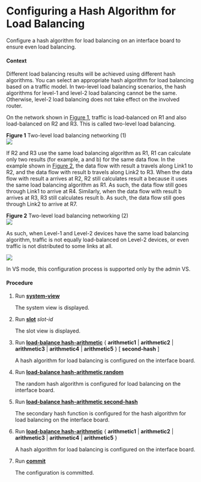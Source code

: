 Configuring a Hash Algorithm for Load Balancing
===============================================

Configure a hash algorithm for load balancing on an interface board to ensure even load balancing.

#### Context

Different load balancing results will be achieved using different hash algorithms. You can select an appropriate hash algorithm for load balancing based on a traffic model. In two-level load balancing scenarios, the hash algorithms for level-1 and level-2 load balancing cannot be the same. Otherwise, level-2 load balancing does not take effect on the involved router.

On the network shown in [Figure 1](#EN-US_TASK_0000001219752233__fig_load-balance_feature_02801), traffic is load-balanced on R1 and also load-balanced on R2 and R3. This is called two-level load balancing.

**Figure 1** Two-level load balancing networking (1)  
![](figure/en-us_image_0000001221050581.png)

If R2 and R3 use the same load balancing algorithm as R1, R1 can calculate only two results (for example, a and b) for the same data flow. In the example shown in [Figure 2](#EN-US_TASK_0000001219752233__fig_load-balance_feature_02802), the data flow with result a travels along Link1 to R2, and the data flow with result b travels along Link2 to R3. When the data flow with result a arrives at R2, R2 still calculates result a because it uses the same load balancing algorithm as R1. As such, the data flow still goes through Link1 to arrive at R4. Similarly, when the data flow with result b arrives at R3, R3 still calculates result b. As such, the data flow still goes through Link2 to arrive at R7.

**Figure 2** Two-level load balancing networking (2)  
![](figure/en-us_image_0000001220929145.png)

As such, when Level-1 and Level-2 devices have the same load balancing algorithm, traffic is not equally load-balanced on Level-2 devices, or even traffic is not distributed to some links at all.

![](../../../../public_sys-resources/note_3.0-en-us.png) 

In VS mode, this configuration process is supported only by the admin VS.



#### Procedure

1. Run [**system-view**](cmdqueryname=system-view)
   
   
   
   The system view is displayed.
2. Run [**slot**](cmdqueryname=slot) *slot-id*
   
   
   
   The slot view is displayed.
3. Run [**load-balance hash-arithmetic**](cmdqueryname=load-balance+hash-arithmetic) { **arithmetic1** | **arithmetic2** | **arithmetic3** | **arithmetic4** | **arithmetic5** } [ **second-hash** ]
   
   
   
   A hash algorithm for load balancing is configured on the interface board.
4. Run [**load-balance hash-arithmetic random**](cmdqueryname=load-balance+hash-arithmetic+random)
   
   
   
   The random hash algorithm is configured for load balancing on the interface board.
5. Run [**load-balance hash-arithmetic second-hash**](cmdqueryname=load-balance+hash-arithmetic+second-hash)
   
   
   
   The secondary hash function is configured for the hash algorithm for load balancing on the interface board.
6. Run [**load-balance hash-arithmetic**](cmdqueryname=load-balance+hash-arithmetic) { **arithmetic1** | **arithmetic2** | **arithmetic3** | **arithmetic4** | **arithmetic5** }
   
   
   
   A hash algorithm for load balancing is configured on the interface board.
7. Run [**commit**](cmdqueryname=commit)
   
   
   
   The configuration is committed.